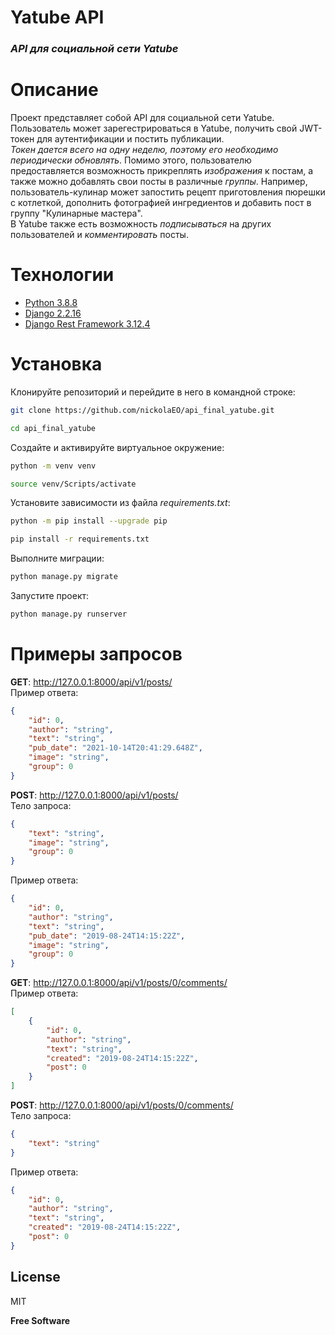 # **Yatube API**

### _API для социальной сети Yatube_

# Описание

Проект представляет собой API для социальной сети Yatube.  
Пользователь может зарегестрироваться в Yatube, получить свой JWT-токен для аутентификации и постить публикации.  
_Токен дается всего на одну неделю, поэтому его необходимо периодически обновлять_.
Помимо этого, пользователю предоставляется возможность прикреплять _изображения_ к постам, а также можно добавлять свои посты в различные _группы_. Например, пользователь-кулинар может запостить рецепт приготовления пюрешки с котлеткой, дополнить фотографией ингредиентов и добавить пост в группу "Кулинарные мастера".  
В Yatube также есть возможность _подписываться_ на других пользователей и _комментировать_ посты.

# Технологии

- [Python 3.8.8](https://www.python.org/downloads/release/python-388/)
- [Django 2.2.16](https://www.djangoproject.com/)
- [Django Rest Framework 3.12.4](https://www.django-rest-framework.org/)

# Установка

Клонируйте репозиторий и перейдите в него в командной строке:
```sh
git clone https://github.com/nickolaEO/api_final_yatube.git
```
```sh
cd api_final_yatube
```
Создайте и активируйте виртуальное окружение:
```sh
python -m venv venv
```
```sh
source venv/Scripts/activate
```
Установите зависимости из файла _requirements.txt_:
```sh
python -m pip install --upgrade pip
```
```sh
pip install -r requirements.txt
```
Выполните миграции:
```sh
python manage.py migrate
```
Запустите проект:
```sh
python manage.py runserver
```

# Примеры запросов

**GET**: http://127.0.0.1:8000/api/v1/posts/  
Пример ответа:
```json
{
    "id": 0,
    "author": "string",
    "text": "string",
    "pub_date": "2021-10-14T20:41:29.648Z",
    "image": "string",
    "group": 0
}
```

**POST**: http://127.0.0.1:8000/api/v1/posts/  
Тело запроса:
```json
{
    "text": "string",
    "image": "string",
    "group": 0
}
```
Пример ответа:
```json
{
    "id": 0,
    "author": "string",
    "text": "string",
    "pub_date": "2019-08-24T14:15:22Z",
    "image": "string",
    "group": 0
}
```

**GET**: http://127.0.0.1:8000/api/v1/posts/0/comments/  
Пример ответа:
```json
[
    {
        "id": 0,
        "author": "string",
        "text": "string",
        "created": "2019-08-24T14:15:22Z",
        "post": 0
    }
]
```

**POST**: http://127.0.0.1:8000/api/v1/posts/0/comments/  
Тело запроса:
```json
{
    "text": "string"
}
```
Пример ответа:
```json
{
    "id": 0,
    "author": "string",
    "text": "string",
    "created": "2019-08-24T14:15:22Z",
    "post": 0
}
```

## License

MIT

**Free Software**
